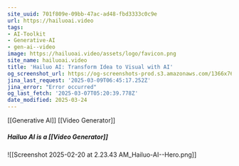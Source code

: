 ```yaml
---
site_uuid: 701f809e-09bb-47ac-ad48-fbd3333c0c9e
url: https://hailuoai.video
tags:
- AI-Toolkit
- Generative-AI
- gen-ai--video
image: https://hailuoai.video/assets/logo/favicon.png
site_name: hailuoai.video
title: 'Hailuo AI: Transform Idea to Visual with AI'
og_screenshot_url: https://og-screenshots-prod.s3.amazonaws.com/1366x768/80/false/5edb0d0b07d2f5fe341d6fcd488b11ab9231c7172cb81ca9a927e19cb6f65ff1.jpeg
jina_last_request: '2025-03-09T06:45:17.252Z'
jina_error: "Error occurred"
og_last_fetch: '2025-03-07T05:20:39.778Z'
date_modified: 2025-03-24
---
```



[[Generative AI]]
[[Video Generator]]

##### Hailuo AI is a [[Video Generator]]
![[Screenshot 2025-02-20 at 2.23.43 AM_Hailuo-AI--Hero.png]]
